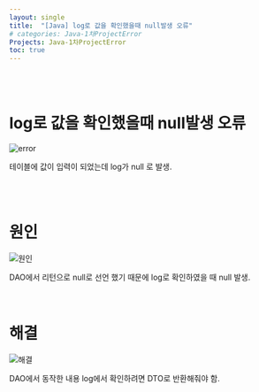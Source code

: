 ```yaml
---
layout: single
title:  "[Java] log로 값을 확인했을때 null발생 오류"
# categories: Java-1차ProjectError
Projects: Java-1차ProjectError
toc: true
---
```



<br/><br/>

# log로 값을 확인했을때 null발생 오류 #

![error](https:/images/2023-04-23-1차프로젝트오류/inselet(사진)/인설트DTOnull값.PNG)


테이블에 값이 입력이 되었는데 log가 null 로 발생.

<br/><br/>


# 원인 # 

![원인](https:/images/2023-04-23-1차프로젝트오류/inselet(사진)/인설트DTOnull값원인.png)

DAO에서 리턴으로 null로 선언 했기 때문에  log로 확인하였을 때 null 발생.



<br/>

# 해결 #

![해결](https:/images/2023-04-23-1차프로젝트오류/inselet(사진)/인설트DTOnull값해결.png)

DAO에서 동작한 내용 log에서 확인하려면 DTO로  반환해줘야 함.

<br/><br/>